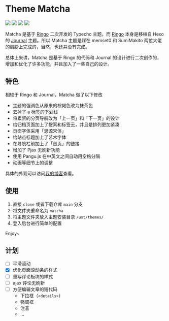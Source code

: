 # Theme Matcha

<a href="#"><img src="https://img.shields.io/badge/build-passing-brightgreen.svg?style=flat-square"></a>
<a href="#"><img src="https://img.shields.io/badge/made%20with-%E2%9D%A4-ff69b4.svg?style=flat-square"></a>
<a href="LICENSE"><img src="https://img.shields.io/badge/license-GPL v3.0-blue.svg?style=flat-square"></a> 
<a href="https://typecho.org"><img src="https://img.shields.io/badge/for-Typecho-blueviolet.svg?style=flat-square"></a> 

Matcha 是基于 [Ringo](https://github.com/memset0/typecho-theme-ringo) 二次开发的 Typecho 主题，而 [Ringo](https://github.com/memset0/typecho-theme-ringo) 本身是移植自 Hexo 的 [Journal](https://github.com/SumiMakito/hexo-theme-Journal) 主题。所以 Matcha 主题是踩在 memset0 和 SumiMakito 两位大佬的肩膀上完成的，当然，也还并没有完成。

总体上来讲，Matcha 是基于 Ringo 的代码和 Journal 的设计进行二次创作的，增加和优化了许多功能，并且加入了一些自己的设计。

## 特色

相较于 Ringo 和 Journal，Matcha 做了以下修改

- 主题的强调色从原来的棕褐色改为抹茶色
- 去掉了 a 标签的下划线
- 将累赘的分页导航改为「上一页」和「下一页」的设计
- 给归档页面加上了搜索和标签云，并且是排列更加紧凑
- 页面字体采用「思源宋体」
- 给站点标题加上了艺术字体
- 在导航栏前加上了「首页」的链接
- 增加了 Pjax 无刷新功能
- 使用 Pangu.js 在中英文之间自动用空格分隔
- 动画等细节上的调整

具体的外观可以访问[我的博客](https://blog.guhub.cn/)查看。

## 使用

1. 直接 `clone` 或者下载仓库 `main` 分支
2. 将文件夹重命名为 `matcha`
3. 将主题文件夹放入主题安装目录 `/ust/themes/`
4. 登入后台进行简单的配置

Enjoy~

## 计划

- [ ] 平滑滚动
- [x] 优化页面滚动条的样式
- [ ] 重写评论板块的样式
- [ ] ajax 评论无刷新
- [ ] 方便编辑文章的短代码
  - 下拉框（`<details>`）
  - 强调框
  - 注音
  - ...
